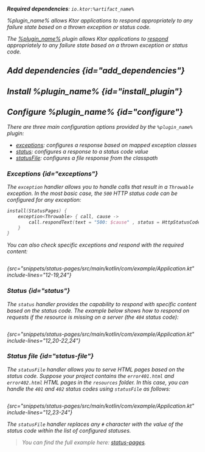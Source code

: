 [//]: # (title: Status pages)

<show-structure for="chapter" depth="2"/>
<primary-label ref="server-plugin"/>

<var name="plugin_name" value="StatusPages"/>
<var name="package_name" value="io.ktor.server.plugins.statuspages"/>
<var name="artifact_name" value="ktor-server-status-pages"/>

<tldr>
<p>
<b>Required dependencies</b>: <code>io.ktor:%artifact_name%</code>
</p>
<var name="example_name" value="status-pages"/>
<include from="lib.topic" element-id="download_example"/>
<include from="lib.topic" element-id="native_server_supported"/>
</tldr>

<link-summary>
%plugin_name% allows Ktor applications to respond appropriately to any failure state based on a thrown exception or status code.
</link-summary>

The [%plugin_name%](https://api.ktor.io/ktor-server-status-pages/io.ktor.server.plugins.statuspages/-status-pages.html) plugin allows Ktor applications to [respond](server-responses.md) appropriately to any failure state based on a thrown exception or status code.

## Add dependencies {id="add_dependencies"}

<include from="lib.topic" element-id="add_ktor_artifact_intro"/>
<include from="lib.topic" element-id="add_ktor_artifact"/>

## Install %plugin_name% {id="install_plugin"}

<include from="lib.topic" element-id="install_plugin"/>

## Configure %plugin_name% {id="configure"}

There are three main configuration options provided by the `%plugin_name%` plugin:

- [exceptions](#exceptions): configures a response based on mapped exception classes
- [status](#status): configures a response to a status code value
- [statusFile](#status-file): configures a file response from the classpath


### Exceptions {id="exceptions"}

The `exception` handler allows you to handle calls that result in a `Throwable` exception. In the most basic case, the `500` HTTP status code can be configured for any exception:

```kotlin
install(StatusPages) {
    exception<Throwable> { call, cause ->
        call.respondText(text = "500: $cause" , status = HttpStatusCode.InternalServerError)
    }
}
```

You can also check specific exceptions and respond with the required content:

```kotlin
```
{src="snippets/status-pages/src/main/kotlin/com/example/Application.kt" include-lines="12-19,24"}


### Status {id="status"}

The `status` handler provides the capability to respond with specific content based on the status code. The example below shows how to respond on requests if the resource is missing on a server (the `404` status code):

```kotlin
```
{src="snippets/status-pages/src/main/kotlin/com/example/Application.kt" include-lines="12,20-22,24"}

### Status file {id="status-file"}

The `statusFile` handler allows you to serve HTML pages based on the status code. Suppose your project contains the `error401.html` and `error402.html` HTML pages in the `resources` folder. In this case, you can handle the `401` and `402` status codes using `statusFile` as follows:
```kotlin
```
{src="snippets/status-pages/src/main/kotlin/com/example/Application.kt" include-lines="12,23-24"}

The `statusFile` handler replaces any `#` character with the value of the status code within the list of configured statuses.

> You can find the full example here: [status-pages](https://github.com/ktorio/ktor-documentation/tree/%ktor_version%/codeSnippets/snippets/status-pages).

